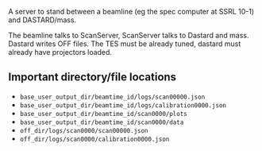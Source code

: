 A server to stand between a beamline (eg the spec computer at SSRL 10-1) and DASTARD/mass.

The beamline talks to ScanServer, ScanServer talks to Dastard and mass. Dastard writes OFF files. The TES must be already tuned, dastard must already have projectors loaded.

## Important directory/file locations

  * `base_user_output_dir/beamtime_id/logs/scan00000.json`
  * `base_user_output_dir/beamtime_id/logs/calibration0000.json`
  * `base_user_output_dir/beamtime_id/scan0000/plots` 
  * `base_user_output_dir/beamtime_id/scan0000/data` 
  * `off_dir/logs/scan0000/scan00000.json`
  * `off_dir/logs/scan0000/calibration0000.json`

 
